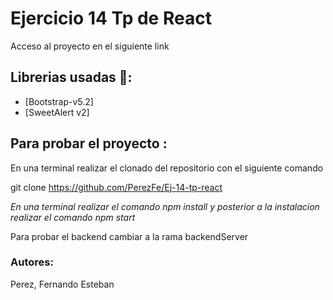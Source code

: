 # Ejercicio 14 Tp de React  

Acceso al proyecto en el siguiente link 
## Librerias usadas 🧮:

- [Bootstrap-v5.2]
- [SweetAlert v2]

## Para probar el proyecto :
En una terminal realizar el clonado del repositorio con el siguiente comando

git clone https://github.com/PerezFe/Ej-14-tp-react

*En una terminal realizar el comando npm install y posterior a la instalacion realizar el comando npm start*

Para probar el backend cambiar a la rama backendServer

### Autores:

Perez, Fernando Esteban

